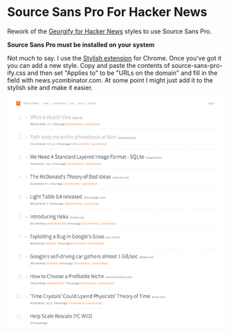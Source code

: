Source Sans Pro For Hacker News
===============================

Rework of the [Georgify for Hacker News](http://userstyles.org/styles/46180/georgify-for-hacker-news) styles to use Source Sans Pro.

**Source Sans Pro must be installed on your system**

Not much to say. I use the [Stylish extension](https://chrome.google.com/webstore/detail/stylish/fjnbnpbmkenffdnngjfgmeleoegfcffe?hl=en) for Chrome. Once you've got it you can add a new style. Copy and paste the contents of source-sans-pro-ify.css and then set "Applies to" to be "URLs on the domain" and fill in the field with news.ycombinator.com. At some point I might just add it to the stylish site and make it easier. 

![Screenshot](screenshot.png)
